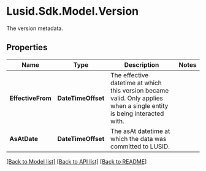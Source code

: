# Lusid.Sdk.Model.Version
The version metadata.

## Properties

Name | Type | Description | Notes
------------ | ------------- | ------------- | -------------
**EffectiveFrom** | **DateTimeOffset** | The effective datetime at which this version became valid. Only applies when a single entity is being interacted with. | 
**AsAtDate** | **DateTimeOffset** | The asAt datetime at which the data was committed to LUSID. | 

[[Back to Model list]](../README.md#documentation-for-models) [[Back to API list]](../README.md#documentation-for-api-endpoints) [[Back to README]](../README.md)


